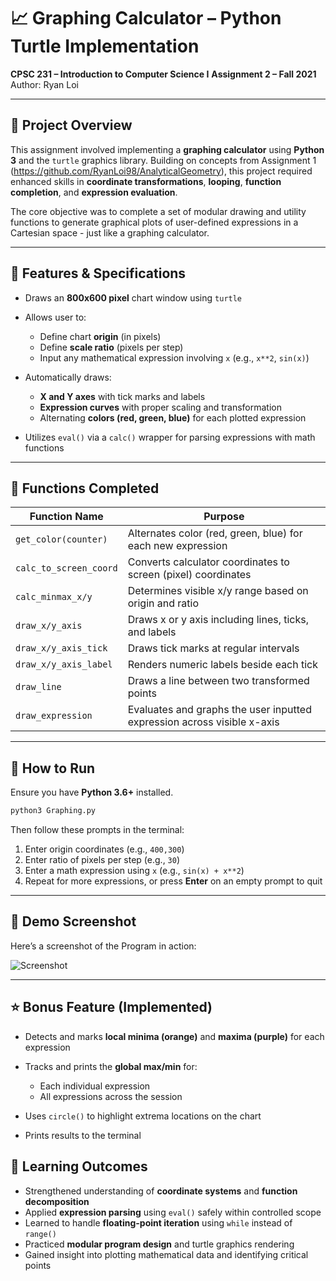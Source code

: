 # 📈 Graphing Calculator – Python Turtle Implementation

**CPSC 231 – Introduction to Computer Science I**
**Assignment 2 – Fall 2021**
Author: Ryan Loi

---

## 📝 Project Overview

This assignment involved implementing a **graphing calculator** using **Python 3** and the `turtle` graphics library. Building on concepts from Assignment 1 (https://github.com/RyanLoi98/AnalyticalGeometry), this project required enhanced skills in **coordinate transformations**, **looping**, **function completion**, and **expression evaluation**.

The core objective was to complete a set of modular drawing and utility functions to generate graphical plots of user-defined expressions in a Cartesian space - just like a graphing calculator.

---

## 📐 Features & Specifications

* Draws an **800x600 pixel** chart window using `turtle`
* Allows user to:

  * Define chart **origin** (in pixels)
  * Define **scale ratio** (pixels per step)
  * Input any mathematical expression involving `x` (e.g., `x**2`, `sin(x)`)
* Automatically draws:

  * **X and Y axes** with tick marks and labels
  * **Expression curves** with proper scaling and transformation
  * Alternating **colors (red, green, blue)** for each plotted expression
* Utilizes `eval()` via a `calc()` wrapper for parsing expressions with math functions

---

## 🧠 Functions Completed

| Function Name          | Purpose                                                                 |
| ---------------------- | ----------------------------------------------------------------------- |
| `get_color(counter)`   | Alternates color (red, green, blue) for each new expression             |
| `calc_to_screen_coord` | Converts calculator coordinates to screen (pixel) coordinates           |
| `calc_minmax_x/y`      | Determines visible x/y range based on origin and ratio                  |
| `draw_x/y_axis`        | Draws x or y axis including lines, ticks, and labels                    |
| `draw_x/y_axis_tick`   | Draws tick marks at regular intervals                                   |
| `draw_x/y_axis_label`  | Renders numeric labels beside each tick                                 |
| `draw_line`            | Draws a line between two transformed points                             |
| `draw_expression`      | Evaluates and graphs the user inputted expression across visible x-axis |

---

## 🚀 How to Run

Ensure you have **Python 3.6+** installed.

```bash
python3 Graphing.py
```

Then follow these prompts in the terminal:

1. Enter origin coordinates (e.g., `400,300`)
2. Enter ratio of pixels per step (e.g., `30`)
3. Enter a math expression using `x` (e.g., `sin(x) + x**2`)
4. Repeat for more expressions, or press **Enter** on an empty prompt to quit

---

## 📸 Demo Screenshot

Here’s a screenshot of the Program in action:

![Screenshot](https://imgur.com/7ObD9lL.png)


---

## ⭐ Bonus Feature (Implemented)

* Detects and marks **local minima (orange)** and **maxima (purple)** for each expression
* Tracks and prints the **global max/min** for:

  * Each individual expression
  * All expressions across the session
* Uses `circle()` to highlight extrema locations on the chart
* Prints results to the terminal

## 🧠 Learning Outcomes

* Strengthened understanding of **coordinate systems** and **function decomposition**
* Applied **expression parsing** using `eval()` safely within controlled scope
* Learned to handle **floating-point iteration** using `while` instead of `range()`
* Practiced **modular program design** and turtle graphics rendering
* Gained insight into plotting mathematical data and identifying critical points